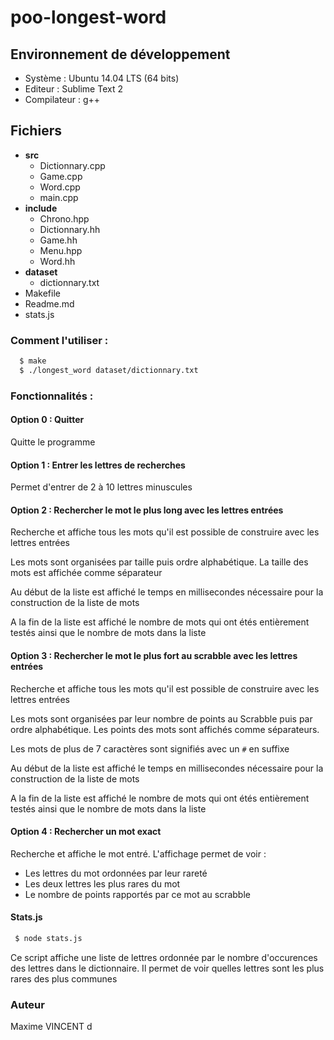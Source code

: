 # poo-longest-word

## Environnement de développement

  - Système : Ubuntu 14.04 LTS (64 bits)
  - Editeur : Sublime Text 2
  - Compilateur : g++

## Fichiers

  - **src**
    - Dictionnary.cpp
    - Game.cpp
    - Word.cpp
    - main.cpp
  - **include**
    - Chrono.hpp
    - Dictionnary.hh
    - Game.hh
    - Menu.hpp
    - Word.hh
  - **dataset**
    - dictionnary.txt
  - Makefile
  - Readme.md
  - stats.js

### Comment l'utiliser :

```bash
  $ make
  $ ./longest_word dataset/dictionnary.txt
```

### Fonctionnalités :

#### Option 0 : Quitter

Quitte le programme

#### Option 1 : Entrer les lettres de recherches

Permet d'entrer de 2 à 10 lettres minuscules

#### Option 2 : Rechercher le mot le plus long avec les lettres entrées

Recherche et affiche tous les mots qu'il est possible de construire avec les lettres entrées

Les mots sont organisées par taille puis ordre alphabétique. La taille des mots est affichée comme séparateur

Au début de la liste est affiché le temps en millisecondes nécessaire pour la construction de la liste de mots

A la fin de la liste est affiché le nombre de mots qui ont étés entièrement testés ainsi que le nombre
de mots dans la liste

#### Option 3 : Rechercher le mot le plus fort au scrabble avec les lettres entrées
Recherche et affiche tous les mots qu'il est possible de construire avec les lettres entrées

Les mots sont organisées par leur nombre de points au Scrabble puis par ordre alphabétique. Les points des mots sont affichés comme séparateurs.

Les mots de plus de 7 caractères sont signifiés avec un `#` en suffixe

Au début de la liste est affiché le temps en millisecondes nécessaire pour la construction de la liste de mots

A la fin de la liste est affiché le nombre de mots qui ont étés entièrement testés ainsi que le nombre de mots dans la liste

#### Option 4 : Rechercher un mot exact

Recherche et affiche le mot entré. L'affichage permet de voir :

  - Les lettres du mot ordonnées par leur rareté
  - Les deux lettres les plus rares du mot
  - Le nombre de points rapportés par ce mot au scrabble

#### Stats.js

```bash
 $ node stats.js
```

Ce script affiche une liste de lettres ordonnée par le nombre d'occurences des lettres dans le dictionnaire. Il permet de voir quelles lettres sont les plus rares des plus communes

### Auteur
Maxime VINCENT
d

